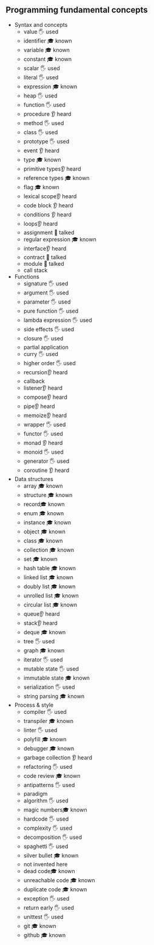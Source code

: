 ## Programming fundamental concepts

- Syntax and concepts
  - value 🖐️ used
  - identifier 🎓 known
  - variable 🎓 known
  - constant 🎓 known
  - scalar 🖐️ used 
  - literal 🖐️ used
  - expression 🎓 known
  - heap 🖐️ used
  - function 🖐️ used
  - procedure 👂 heard
  - method 🖐️ used
  - class 🖐️ used
  - prototype 🖐️ used
  - event 👂 heard
  - type 🎓 known
  - primitive types👂 heard
  - reference types 🎓 known
  - flag 🎓 known  
  - lexical scope👂 heard
  - code block 👂 heard
  - conditions 👂 heard
  - loops👂 heard
  - assignment 📢 talked
  - regular expression  🎓 known
  - interface👂 heard
  - contract 📢 talked
  - module 📢 talked
  - call stack
- Functions
  - signature  🖐️ used
  - argument  🖐️ used
  - parameter  🖐️ used
  - pure function  🖐️ used
  - lambda expression  🖐️ used
  - side effects  🖐️ used
  - closure  🖐️ used
  - partial application
  - curry 🖐️ used
  - higher order  🖐️ used
  - recursion👂 heard
  - callback
  - listener👂 heard
  - compose👂 heard
  - pipe👂 heard
  - memoize👂 heard
  - wrapper  🖐️ used
  - functor  🖐️ used
  - monad 👂 heard
  - monoid  🖐️ used
  - generator  🖐️ used
  - coroutine 👂 heard
- Data structures
  - array 🎓 known
  - structure 🎓 known
  - record🎓 known
  - enum 🎓 known
  - instance 🎓 known
  - object 🎓 known
  - class 🎓 known
  - collection 🎓 known
  - set 🎓 known
  - hash table 🎓 known
  - linked list 🎓 known
  - doubly list 🎓 known
  - unrolled list 🎓 known
  - circular list 🎓 known
  - queue👂 heard
  - stack👂 heard
  - deque  🎓 known
  - tree  🖐️ used
  - graph  🎓 known
  - iterator  🖐️ used
  - mutable state  🖐️ used
  - immutable state 🎓 known
  - serialization  🖐️ used
  - string parsing 🎓 known
- Process & style
  - compiler  🖐️ used
  - transpiler  🎓 known
  - linter  🖐️ used
  - polyfill 🎓 known
  - debugger  🎓 known
  - garbage collection 👂 heard
  - refactoring  🖐️ used
  - code review 🎓 known
  - antipatterns  🖐️ used
  - paradigm  
  - algorithm  🖐️ used
  - magic numbers🎓 known
  - hardcode  🖐️ used
  - complexity  🖐️ used
  - decomposition   🖐️ used
  - spaghetti   🖐️ used
  - silver bullet 🎓 known
  - not invented here
  - dead code🎓 known
  - unreachable code 🎓 known
  - duplicate code 🎓 known
  - exception  🖐️ used
  - return early  🖐️ used
  - unittest  🖐️ used
  - git 🎓 known
  - github 🎓 known
